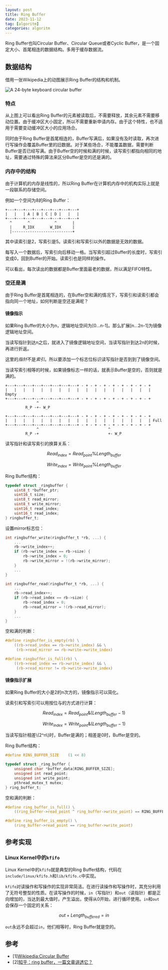 ```yaml
---
layout: post
title: Ring Buffer
date: 2023-11-12
tag: [algoritm]
categories: algoritm
---
```


Ring Buffer也叫Circular Buffer、Circular Queue或者Cyclic Buffer，是一个固定大小、首尾相连的数据结构。多用于缓存数据流。

## 数据结构

借用一张Wikipedia上的动图展示Ring Buffer的结构和机制。

![A 24-byte keyboard circular buffer](https://upload.wikimedia.org/wikipedia/commons/f/fd/Circular_Buffer_Animation.gif)

### 特点

从上图上可以看出Ring Buffer的元素被读取后，不需要释放，其余元素不需要移动位置。由于缓冲区大小固定，所以不需要重新申请内存。由于这个特性，也不适用于需要变动缓冲区大小的应用场合。

同时由于Ring Buffer是首尾相连的，Buffer写满后，如果没有及时读取，再次进行写操作会覆盖Buffer里的旧数据。对于某些场合，不能覆盖数据，需要判断Buffer是否已经写满。由于Buffer空的时候和满的时候，读写索引都指向相同的地址，需要通过特殊的算法来区分Buffer是空的还是满的。

### 内存中的结构

由于计算机的内存是线性的，所以Ring Buffer在计算机内存中的机构实际上就是一段联系的存储空间。

例如一个空间为8的Ring Buffer：

```
+---+---+---+---+---+---+---+---+
|   |   | A | B | C | D |   |   |
+---+---+---+---+---+---+---+---+
  ^       ^           ^       |
  |     R_IDX       W_IDX     |
  |---------------------------+
```

其中读索引是2，写索引是5。读索引和写索引以外的数据是无效的数据。

每写入一个数据后，写索引向后移动一格。当写索引超过Buffer的长度时，写索引变成0，回到Buffer的开始。读索引也是同样的操作。

可以看出，每次读出的数据都是Buffer里面最老的数据，所以满足FIFO特性。

### 空还是满

由于Ring Buffer是首尾相连的，在Buffer空和满的情况下，写索引和读索引都会指向同一个地址，如何判断是空还是满呢？

#### 镜像指示

如果Ring Buffer的大小为n，逻辑地址空间为[0...n-1]。那么扩展[n...2n-1]为镜像逻辑地址空间。

当读写指针到达n之后，就进入了镜像逻辑地址空间，当读写指针到达2n的时候，再进行折返。

这里的*指针*不是*索引*。所以要添加一个标志位标识读写指针是否到到了镜像空间。

当读写索引相等的时候，如果镜像标志一样的话，就表示Buffer是空的，否则就是满的。

```
+---+---+---+---+---+---+---+---+ - + - + - + - + - + - + - + - +
|   |   |   |   |   |   |   |   |   |   |   |   |   |   |   |   | Empty
+---+---+---+---+---+---+---+---+ - + - + - + - + - + - + - + - +
              ^
         R_P -+- W_P
```

```
+---+---+---+---+---+---+---+---+ - + - + - + - + - + - + - + - +
|   |   |   |   |   |   |   |   |   |   |   |   |   |   |   |   | Full
+---+---+---+---+---+---+---+---+ - + - + - + - + - + - + - + - +
              ^                               ^
         R_P -+                               +- W_P
```

读写指针和读写索引的换算关系：

$$
Read_{index}=Read_{point}\%Length_{buffer}
$$

$$
Write_{index}=Write_{point}\%Length_{buffer}
$$

Ring Buffer结构：

```c
typedef struct _ringbuffer {
    uint8_t *buffer_ptr;
    uint16_t size;
    uint8_t read_mirror;
    uint8_t write_mirror;
    uint16_t read_index;
    uint16_t read_index;
} ringbuffer_t;
```

设置mirror标志位：

```c
int ringbuffer_write(ringbuffer_t *rb, ...) {
    ...
    rb->write_index++;
    if (rb->write_index == rb->size) {
        rb->write_index = 0;
        rb->write_mirror = !(rb->write_mirror);
    }
    ...
}

int ringbuffer_read(ringbuffer_t *rb, ...) {
    ...
    rb->read_index++;
    if (rb->read_index == rb->size) {
        rb->read_index = 0;
        rb->read_mirror = !(rb->read_mirror);
    }
    ...
}
```

空和满的判断：

```c
#define ringbuffer_is_empty(rb) \
    ((rb->read_index == rb->write_index) && \
     (rb->read_mirror == rb->write->write_index)

#define ringbuffer_is_full(rb) \
    ((rb->read_index == rb->write_index) && \
     (rb->read_mirror != rb->write->write_index)
```

#### 镜像指示扩展

如果Ring Buffer的大小是2的n次方的，镜像指示可以简化。

读索引和写索引可以用按位与的方式进行计算：

$$
Read_{index}=Read_{point}\&(Length_{buffer}-1)
$$

$$
Write_{index}=Write_{point}\&(Length_{buffer}-1)
$$

当读写指针相差\\(2^n\\)时，Buffer是满的；相差是0时，Buffer是空的。

Ring Buffer结构：

```c
#define RING_BUFFER_SIZE    (1 << 8)

typedef struct _ring_buffer {
    unsigned char *buffer_data[RING_BUFFER_SIZE];
    unsigned int read_point;
    unsigned int write_point;
    pthread_mutex_t mutex;
} ring_buffer_t;
```

空和满的判断：

```c
#define ring_buffer_is_full() \
    ((ring_buffer->read_point ^ ring_buffer->write_point) == RING_BUFFER_SIZE)

#define ring_buffer_is_empty() \
    (ring_buffer->read_point == ring_buffer->write_point)
```


## 参考实现

### Linux Kernel中的``kfifo``

Linux Kernel中的``kfifo``就是典型的Ring Buffer结构，代码在``include/linux/kfifo.h``和``lib/kfifo.c``中实现。

``kfifo``对读操作和写操作的实现非常简洁。在进行读操作和写操作时，其充分利用了无符号整型的性质。在读写操作的时候，``in``（写指针）和``out``（读指针）都是正向增加的，当达到最大值时，产生溢出，使得从0开始，进行循环使用。``in``和``out``会保存一个固定的关系：

$$
out+Length_{buffered}=in
$$

``out``永远不会超过``in``，他们相等时，Ring Buffer就是空的。

## 参考
- [1][Wikipedia:Circular Buffer](https://en.wikipedia.org/wiki/Circular_buffer)
- [2][知乎：ring buffer，一篇文章讲透它？](https://zhuanlan.zhihu.com/p/534098236)
